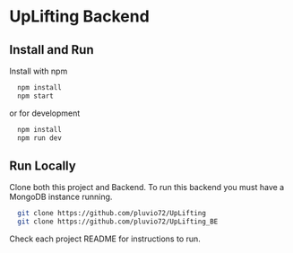 
# UpLifting Backend


## Install and Run

Install with npm

```bash
  npm install
  npm start
```
or for development

```bash
  npm install
  npm run dev
```
    
## Run Locally

Clone both this project and Backend. To run this backend you must have a MongoDB instance running.

```bash
  git clone https://github.com/pluvio72/UpLifting
  git clone https://github.com/pluvio72/UpLifting_BE
```

Check each project README for instructions to run.


